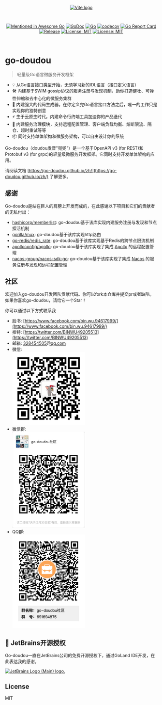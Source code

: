 <p align="center">
  <a href="https://go-doudou.github.io" target="_blank" rel="noopener noreferrer">
    <img width="180" src="https://go-doudou.github.io/hero.png" alt="Vite logo">
  </a>
</p>
<br/>
<p align="center">
  <a href="https://github.com/avelino/awesome-go"><img src="https://awesome.re/mentioned-badge.svg" alt="Mentioned in Awesome Go"></a>
  <a href="https://godoc.org/github.com/unionj-cloud/go-doudou"><img src="https://godoc.org/github.com/unionj-cloud/go-doudou?status.png" alt="GoDoc"></a>
  <a href="https://github.com/unionj-cloud/go-doudou/actions/workflows/go.yml"><img src="https://github.com/unionj-cloud/go-doudou/actions/workflows/go.yml/badge.svg?branch=main" alt="Go"></a>
  <a href="https://codecov.io/gh/unionj-cloud/go-doudou"><img src="https://codecov.io/gh/unionj-cloud/go-doudou/branch/main/graph/badge.svg?token=QRLPRAX885" alt="codecov"></a>
  <a href="https://goreportcard.com/report/github.com/unionj-cloud/go-doudou"><img src="https://goreportcard.com/badge/github.com/unionj-cloud/go-doudou" alt="Go Report Card"></a>
  <a href="https://github.com/unionj-cloud/go-doudou"><img src="https://img.shields.io/github/v/release/unionj-cloud/go-doudou?style=flat-square" alt="Release"></a>
  <a href="https://opensource.org/licenses/MIT"><img src="https://img.shields.io/badge/License-MIT-yellow.svg" alt="License: MIT"></a>
  <a href="https://wakatime.com/badge/user/852bcf22-8a37-460a-a8e2-115833174eba/project/57c830f7-e507-4cb1-9fd1-feedd96685f6"><img src="https://wakatime.com/badge/user/852bcf22-8a37-460a-a8e2-115833174eba/project/57c830f7-e507-4cb1-9fd1-feedd96685f6.svg" alt="License: MIT"></a>
</p>
<br/>

# go-doudou

> 轻量级Go语言微服务开发框架

- 💡 从Go语言接口类型开始，无须学习新的IDL语言（接口定义语言）
- 🛠️ 内建基于SWIM gossip协议的服务注册与发现机制，助你打造健壮、可弹性伸缩和去中心化的微服务集群
- 🔩 内建强大的代码生成器。在你定义完Go语言接口方法之后，唯一的工作只是实现你的独特创意
- ⚡ 生于云原生时代，内建命令行终端工具加速你的产品迭代
- 🔑 内建服务治理模块，支持远程配置管理、客户端负载均衡、熔断限流、隔仓、超时重试等等
- 📦️ 同时支持单体架构和微服务架构，可以自由设计你的系统

Go-doudou（doudou发音"兜兜"）是一个基于OpenAPI v3 (for REST)和Protobuf v3 (for grpc)的轻量级微服务开发框架。它同时支持开发单体架构的应用。

请阅读文档 [https://go-doudou.github.io/zh/](https://go-doudou.github.io/zh/) 了解更多。

## 感谢

Go-doudou是站在巨人的肩膀上开发而成的，在此感谢以下项目和它们的贡献者的无私付出：

- [hashicorp/memberlist](https://github.com/hashicorp/memberlist): go-doudou基于该库实现内建服务注册与发现和节点探活机制
- [gorilla/mux](https://github.com/gorilla/mux): go-doudou基于该库实现http路由
- [go-redis/redis_rate](github.com/go-redis/redis_rate): go-doudou基于该库实现基于Redis的跨节点限流机制
- [apolloconfig/agollo](https://github.com/apolloconfig/agollo): go-doudou基于该库实现了集成 [Apollo](https://github.com/apolloconfig/apollo) 的远程配置管理
- [nacos-group/nacos-sdk-go](https://github.com/nacos-group/nacos-sdk-go): go-doudou基于该库实现了集成 [Nacos](https://github.com/alibaba/nacos) 的服务注册与发现和远程配置管理

## 社区

欢迎加入go-doudou开发团队贡献代码。你可以fork本仓库并提交pr或者缺陷。如果你喜欢go-doudou，请给它一个Star！

你可以通过以下方式联系我

- 脸书: [https://www.facebook.com/bin.wu.94617999/](https://www.facebook.com/bin.wu.94617999/)
- 推特: [https://twitter.com/BINWU49205513](https://twitter.com/BINWU49205513)
- 邮箱: 328454505@qq.com
- 微信:  
  <img src="./qrcode.png" alt="wechat-group" width="240">
- 微信群:  
  <img src="./go-doudou-wechat-group.png" alt="wechat-group" width="240">
- QQ群:  
  <img src="./go-doudou-qq-group.png" alt="qq-group" width="240">

## 🔋 JetBrains开源授权

Go-doudou一直在JetBrains公司的免费开源授权下，通过GoLand IDE开发，在此表达我的感谢。

<a href="https://jb.gg/OpenSourceSupport" target="_blank"><img src="https://resources.jetbrains.com/storage/products/company/brand/logos/jb_beam.png" alt="JetBrains Logo (Main) logo." width="300"></a>

## License

MIT

